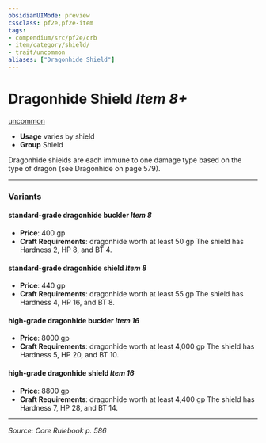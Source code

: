 ```yaml
---
obsidianUIMode: preview
cssclass: pf2e,pf2e-item
tags:
- compendium/src/pf2e/crb
- item/category/shield/
- trait/uncommon
aliases: ["Dragonhide Shield"]
---
```

# Dragonhide Shield *Item 8+*  
[uncommon](rules/traits/uncommon.md "Uncommon Rarity Trait")  

- **Usage** varies by shield
- **Group** Shield 

Dragonhide shields are each immune to one damage type based on the type of dragon (see Dragonhide on page 579).

---

### Variants

#### standard-grade dragonhide buckler *Item 8*

- **Price**: 400 gp
- **Craft Requirements**: dragonhide worth at least 50 gp The shield has Hardness 2, HP 8, and BT 4.

#### standard-grade dragonhide shield *Item 8*

- **Price**: 440 gp
- **Craft Requirements**: dragonhide worth at least 55 gp The shield has Hardness 4, HP 16, and BT 8.

#### high-grade dragonhide buckler *Item 16*

- **Price**: 8000 gp
- **Craft Requirements**: dragonhide worth at least 4,000 gp The shield has Hardness 5, HP 20, and BT 10.

#### high-grade dragonhide shield *Item 16*

- **Price**: 8800 gp
- **Craft Requirements**: dragonhide worth at least 4,400 gp The shield has Hardness 7, HP 28, and BT 14.

---
*Source: Core Rulebook p. 586*